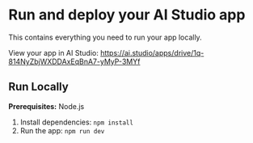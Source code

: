 # Run and deploy your AI Studio app

This contains everything you need to run your app locally.

View your app in AI Studio: https://ai.studio/apps/drive/1q-814NyZbjWXDDAxEqBnA7-yMyP-3MYf

## Run Locally

**Prerequisites:** Node.js

1. Install dependencies:
   `npm install`
2. Run the app:
   `npm run dev`
